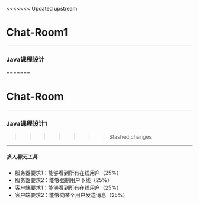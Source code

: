 <<<<<<< Updated upstream
# Chat-Room1
--- 
### Java课程设计
=======
# Chat-Room
---
### Java课程设计1
>>>>>>> Stashed changes
---

##### 多人聊天工具
- 服务器要求1：能够看到所有在线用户（25%）
- 服务器要求2：能够强制用户下线（25%）
- 客户端要求1：能够看到所有在线用户（25%）
- 客户端要求2：能够向某个用户发送消息（25%）
